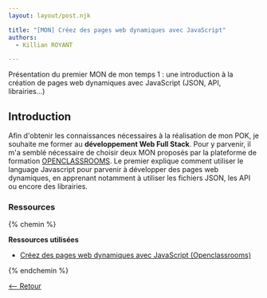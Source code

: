 ```yaml
---
layout: layout/post.njk

title: "[MON] Créez des pages web dynamiques avec JavaScript"
authors:
  - Killian ROYANT

---
```


<!-- début résumé -->

Présentation du premier MON de mon temps 1 : une introduction à la création de pages web dynamiques avec JavaScript (JSON, API, librairies...)

<!-- fin résumé -->

## Introduction

Afin d'obtenir les connaissances nécessaires à la réalisation de mon POK, je souhaite me former au **développement Web Full Stack**. Pour y parvenir, il m'a semblé nécessaire de choisir deux MON proposés par la plateforme de formation [OPENCLASSROOMS](https://openclassrooms.com/fr). Le premier explique comment utiliser le language Javascript pour parvenir à développer des pages web dynamiques, en apprenant notamment à utiliser les fichiers JSON, les API ou encore des librairies.

### Ressources

{% chemin %}

**Ressources utilisées**

- [Créez des pages web dynamiques avec JavaScript (Openclassrooms)](https://openclassrooms.com/fr/courses/7697016-creez-des-pages-web-dynamiques-avec-javascript)

{% endchemin %}

[<-- Retour](../)
